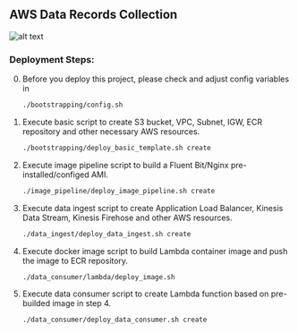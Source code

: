 ## AWS Data Records Collection
![alt text](../master/architecture_diagram.png?raw=true)

### Deployment Steps:

0. Before you deploy this project, please check and adjust config variables in
 	```sh
 	./bootstrapping/config.sh
 	```
1. Execute basic script to create S3 bucket, VPC, Subnet, IGW, ECR repository and other necessary AWS resources.
	```sh
    ./bootstrapping/deploy_basic_template.sh create
    ```
2. Execute image pipeline script to build a Fluent Bit/Nginx pre-installed/configed AMI.
   ```sh
   ./image_pipeline/deploy_image_pipeline.sh create
   ```
3. Execute data ingest script to create Application Load Balancer, Kinesis Data Stream, Kinesis Firehose and other AWS resources.
   ```sh
   ./data_ingest/deploy_data_ingest.sh create
   ```
4. Execute docker image script to build Lambda container image and push the image to ECR repository.
   ```sh
   ./data_consumer/lambda/deploy_image.sh
   ```
5. Execute data consumer script to create Lambda function based on pre-builded image in step 4.
   ```sh
   ./data_consumer/deploy_data_consumer.sh create
   ```
